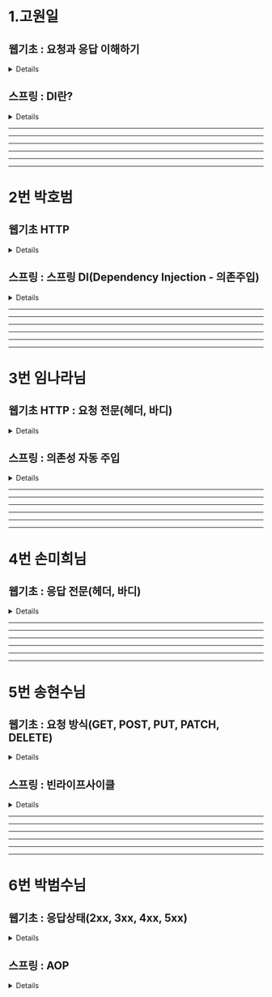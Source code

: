 # 1.고원일

## 웹기초 : 요청과 응답 이해하기
<details>
둘다 내장 객체의 종류 : 내장객체는 별도의 객체 생성 없이 각 내장 객체의 메서드를 사용할 수 있음 메이븐 레파지토리 API 문서가 이에 해당

요청은 request : 클라이언트의 요청 정보를 저장하는 역할, 웹 브라우저가 웹 서버에 웹 페이지를 달라고 하는 것

응답은 response : 클라이언트의 요청에 대한 응답 정보를 저장하는 역할, 웹 브라우저가 요청한 웹 페이지를 웹 브라우저에 제공하는 것

요청(request )은 JSP에서 가장 많이 사용됨 클라이언트가 전송한 요청 정보를 담고 있음

	<li>데이터 정송 방식 : <%=request.getMethod() %></li>
	<li>URL : <%=request.getRequestURL() %></li>
	<li>프로토콜 : <%=request.getProtocol() %></li>
	<li>서버이름 : <%=request.getServerName() %></li>
	<li>포트번호 : <%=request.getServerPort() %></li>
	<li>클라이언트 IP : <%=request.getRemoteAddr() %></li>
	<li>쿼리스트링 : <%=request.getQueryString() %></li>
	<li>파마미터 : <%=request.getParameter("eng") %></li>
	<li>파마미터 : <%=request.getParameter("han") %></li>
​
응답(response)는 요청에 의한 매개변수를 얻어와 내용을 처리하고 응답하는 역할 만약 클라이언트가 아이디와 비밀번호를 입력하여 정보를 받아 정보 일치 여부에 따른 뷰(JSP)로 이동하여 클라이언트에게 정보를 전달 또는 클라이언트의 정보를 저장하는 역할이라 보면된다.


	
	<% String id = request.getParameter("id");
	String pw = request.getParameter("pw");

     if("momo".equals(id) && "1234".equals(pw)){
	response.sendRedirect	("Welcome.jsp?id" + request.getParameter("id"));
​</details>
## 스프링 : DI란?
<details>
DI (Dependency 의존 Injection 주입)
이 단어를 이해하기 위해 의존을 먼저 이해해야한다.

쉽게 말해 꼬꼬무라고 이해하면 될 듯함. 

학원이 있으면 학원의 직원이 있고 그 직원과 강사 그리고 학생과 연결되어 있는 것 처럼 학원이라는 큰 컨테이너 안에 객체가 있고 서로 의존하고 있다고 생각하면 될 것 같음.

@Autowired 어노테이션을 이용해서 의존성을 주입함.

DI를 통해 의존성을 외부에서 주입하여 다형성을 이용하여 유연하게 객체들을 사용할 수 있음 또한 코드의 결합도를 낮추어 유연하게 변경이 가능하게 만들어줌 

하나의 코드를 보면
```
public class MemberRegisterService { 
//의존 객체를 직접 생성
private MemberDao memberDao = new MemberDao();
//의존하는 MemberDao의 객체도 함께 생성
MemberRegisterService svc = new MemberRegisterService();
```
위 코드는 클래스 내부에 직접 의존하는 객체를 생성해서 사용하려고 new를 써서 의존하는 클래스를 불러오는 코드이다.

이는 생성은 쉽지만 유지보수 측면에서 문제점을 유발한다.

이를 위해 DI를 사용하여 객체를 직접 생성하는 대신 의존 객체를 전달 받는 방식으로 사용한다.

아래의  DI 코드를 보면 직접 객체를 생성하지 않고 생성자를 통해서 의존 객체를 전달 받는다.

즉 MemberRegisterService가 MemberDao 의 객체를 주입 받은 것.

```
2.
public MemberRegisterService(MemberDao memberDao){
	this.memberDao = memberDao;
}
```

Di는 변경의 유연함 때문에 사용한다. 만약 이미 만들어진 MemberDao의 객체 정보에 기능을 제공하는 changeMemberDao 클래스를 하나 더 만들어야 한다고 가정해보자.

```
3.
public class changeMemberDao extends MemberDao{
}
```

MemberDao 의 정보를 changeMemberDao 가 상속 받고 new 를 써서 만든 1번 코드 MemberDao  객체와 관련된 클래스 하나하나의 소스를 changeMemberDao  다 바꿔줘야한다. 

그게 수량이 많다면 변경에 있어서 유연함이 없다고 하는 것이다.  

하지만 DI를 사용하면 한번만 변경하면 끝
```
2번과 같이 MemberRegisterService안에 MemberDao를 주입
객체 생성
MemberDao memberDao = new MemberDao();
MemberRegisterService regSvc = new MemberRegisterService(memberDao);
3번 코드에 다형성을 이용한 객체 생성 코드를 한번만 변경하면 사용가능
MemberDao memberDao = new changeMemberDao ();
MemberRegisterService regSvc = new MemberRegisterService(memberDao);
```

DI의 실제 객체는 main 메서드에 생성하는데 이 방법 보다는 객체를 생성하고 의존 객체를 주입해주는 클래스를 따로 작성하는 것이 좋다.

즉 의존성 전용 클래스를 만드는 것. 레고의 조립 클래스 느낌으로 프로팰러, 바퀴, 몸통을 연결해주는 느낌으로. 
```
public class Lego
private MemberDao memberDao;
private MemberRegisterService regSvc;

public Lego(){
memberDao = new MemberDao();
regSvc = new MemberRegisterService(memberDao);

여기서 만약 changeMemberDao 를 써야한다면

public Lego(){
memberDao = new changeMemberDao ();
regSvc = new MemberRegisterService(memberDao);
```


참고사항: 그래들의 의존성도 찾아보니 지정된 의존들의 프로그램을 가져오는 건 맞지만 DI의 패턴과는 다른 점이 있음, DI는 객체 간의 의존성을 런타임에 주입하는 것이지만 그래들의 디펜던시스는 빌드 타임에 필요한 라이브러리를 제공해줌.

즉 서로의 의존성 목적이 다르다고 볼 수 있다.
한마디로 그래들이나 메이븐은 빌드타임의 의존 라이브러리를 받는 목적으로 DI 패턴을 사용하진 않는다.

DI 패턴은 주로 생성자 주입, 세터 주입, 인터페이스 주입 등을 통해 의존성을 주입하는데, 스프링 프레임워크에서는 이를 구현하기 위해 @Autowired 어노테이션을 제공한다
</details>
<hr>
<hr>
<hr>
<hr>
<hr>
<hr>

# 2번 박호범


## 웹기초 HTTP

<details>

HyperText Transfer Protocol 간단하게 말해서 HTML의 내용물(자원)을 담는 상자 내용물은 크게 요청/응답 줄, 헤더, 몸체 세 개의 영역이 있다.

요청 규칙: 브라우저가 서버에 HTML 을 요청할때
헤더 : 서버가 응답을 생성하는데 참조 할 수 있는 정보를 전송 ( 브라우저 종류나 언어 )
몸체 : 정보를 전송해야할 때 사용 ( 파일 업로드 )

응답 규칙: 서버가 브라우저에 HTML 을 전송할때
헤더 : 응답에 대한 정보를 전송 ( 응답의 몸체 데이터와 길이 등)
몸체 : 웹 브라우저가 요청한 자원의 내용 ( HTML 문서나 이미지 파일 데이터 ) 
</details>



## 스프링 : 스프링 DI(Dependency Injection - 의존주입)

<details>
</details>


<hr>
<hr>
<hr>
<hr>
<hr>
<hr>



# 3번 임나라님

## 웹기초 HTTP : 요청 전문(헤더, 바디)
<details>

헤더는 요청 또는 응답에 대한 정보를 가지고 있는 곳이고 바디는 서버와 클라이언트 간에 주고받을 실제 데이터를 담아두는 공간입니다.

**일반 헤더(General header)** :
요청 응답에 모두 적용 가능한 헤더이다.
메시지, 연결 관리 (Connection Management), 캐싱 정책 등을 제공한다.

**요청 헤더(Request header)** :
클라이언트가 서버에 요청할 때 이용되는 헤더이다.
클라이언트가 사용하는 언어정보 (languages), 유저 에이전트 (user agent) 와 받아들이는 미디어 타입에 대한 정보 (content-type) 등이 포함되어 있다.

**대표적 요청 헤더에는**
> **Host :** 요청하려는 서버 호스트 이름과 포트번호
>
> **User-Agent** : 클라이언트 프로그램 정보 ex) Mozilla/4.0, Windows NT5.1
>
> **Referer** : 현재 페이지로 연결되는 링크가 있던 이전 웹 페이지의 주소
>
> **Accept** : 클라이언트가 처리 가능한 MIME Type 종류 나열
>
> **Accept-Language** : 클라이언트가 지원가능한 언어 나열
>
> **Cookie :** 쿠기 값 key-value로 표현된다. Set-Cookie 헤더와 함께 서버로부터 이전에 전송됐던 저장된 HTTP 쿠키를 포함

Body (본문)
- POST, PUT 요청과 같이 **요청과 함께 전달되는 데이터**를 포함한다.
  - 요청과 함께 전달되는 데이터가 없을 경우 Body가 없을 수도 있다.

<!--
헤더: 호스트의 이름 또는 IP주소, 브라우저의 종류, 쿠키 정보 개발자도구 페이지에 가면 정보가 나와있음
헤더(header) : 사용자 요청 정보
    - 요청 URL, 
    - 요청 PATH,  
    - 요청 브라우저 설정(언어-Accept-Language, 브라우저 종류 - user-agent),  
    - 요청 쪽 IP, 
    - 요청 방식(GET, POST), 
    - 쿠키
바디(body)
     - 요청 쪽 전송 데이터 (POST)
     - 요청 헤더 Content-Type application/x-www-form-urlencoded;
     -요청 바디 : 키=값&키=값
              값 → URL 인코딩(16진수로 전환)
     -요청 헤더: Content-Type: application/json
     -요청 바디: { “키”: “값”, “키”: “값” }
     -->

</details>


## 스프링 : 의존성 자동 주입
<details>
의존 대상을 설정 코드에서 직접 주입하기 않고 스프링이 자동으로 의존하는 빈 객체를 주입해주는 기능도 있다. 이를 자동 주입이라 한다.

스프링에서 의존 자동 주입을 설정하려면 @Autowired 애노테이션이나 @Resource 애노테이션을 사용하면 된다. 스프링에서는 주로 **@Autowired**를 많이 사용한다.

**@Autowired 애노테이션을 이용한 의존 자동 주입**
자동 주입 기능을 사용하면 스프링이 알아서 의존 객체를 찾아서 주입한다.

자동 주입 기능을 사용하는 방법은 의존을 주입할 대상에 @Autowired 애노테이션을 붙이기만 하면 된다.

@Autowired 애노테이션을 **필드**나 **Setter 메서드**에 붙이면 스프링은 타입이 일치하는 빈 객체를 찾아서 주입한다.

---

### 일치하는 빈이 없는 경우
- @Autowired 애노테이션을 적용한 대상에 일치하는 빈이 없으면 UnsatisfiedDependencyException이 발생한다.

### @Autowired 애노테이션을 붙인 주입 대상에 일치하는 빈이 두 개 이상인 경우
- @Qualifier는 추가 구분자를 넣어주는 방식이다.
  -   빈 등록과 주입시 파라미터에 Qaulifier 이름을 추가하여 검색을 시도한다.

- @Primary는 동일 타입 빈이 매칭되면 해당 빈을 우선 주입하라는 뜻이다.

- @Primary와 @Qualifier가 겹치면 @Qualifier가 우선순위를 가져간다.

</details>

<hr>
<hr>
<hr>
<hr>
<hr>
<hr>

# 4번 손미희님


## 웹기초 : 응답 전문(헤더, 바디)
<details>
헤더: 클라이언트에게 보내는 응답에 대한 부가적인 정보 키와 쌍으로 이루어져 있으며 정보를 제공 함 아이디 비번을 입력하면 이것을 처리함(?)
헤더(header) ; 
      - 응답 데이터에 대한 정보
           예) content-type : 응답 body 데이터 종류 (text/html), application/json, image/png…)
       - 응답 서버 정보…
      - 서버쪽 → 브라우저 쪽 명령
            Location : 주소 → 브라우저 주소 이동
            Set-Cookie : 키 = 값; 키 =값 → 브라우저 쿠키 저장소 저장
            content-Disposition: attachment=  “파일명” : → 출력을 파일로 변경 : 다운로드
            Refresh: 초→ 초 주기마다 브라우저를 새로고침
       - 응답 상태 코드 오류 번호 200~500번대
바디(body) : 응답 데이터 .
스프링 : 컴포넌트 스캔
</details>

<hr>
<hr>
<hr>
<hr>
<hr>
<hr>

# 5번 송현수님
## 웹기초 : 요청 방식(GET, POST, PUT, PATCH, DELETE)
<details>
GET : URL에 파라미터를 붙여서 전송 즉, (?)쿼리스트링 문자열을 포함해서 요청 그래서 폼을 사용하지 않고 주소창에 입력만 해도 파마미터로 전송하여 결과가 웹 페이지에 출력된다 파라미터 길이에 제한이 있을 수 있다.

GET: 서버 자원 조회,  서버 자원을 가져오고자 할 때 사용합니다. 요청의 본문에 데이터를 넣지 않습니다. 데이터를 서버로 보내야 한다면 쿼리스트링을 사용합니다.
POST: 데이터 변화 서버에 자원을 새로 등록 할 때 사용 요청의 본문에 새로 등록할 데이터를 넣어 보냄
PUT : 데이터 치환. 서버 자원을 요청에 들어 있는 자원 치환 할 때 사용 요청 본문 치환할 데이터 넣어 보냄
PATCH : 부분 수정. 서버 자원의 일부만 수정하고자 할 때 사용. 요청 본문 일부 수정할 데이터 넣어 보냄
DELETE : 서버의 자원을 삭제하고자 할 때 사용합니다. 요청의 본문에 데이터를 넣지 않습니다.
OPTIONS : 요청을 하기 전에 통신 옵션을 설명하기 위해 사용합니다.
</details>

## 스프링 : 빈라이프사이클
<details>
</details>

<hr>
<hr>
<hr>
<hr>
<hr>
<hr>


# 6번 박범수님


## 웹기초 : 응답상태(2xx, 3xx, 4xx, 5xx)
<details>
### **HTTP 상태 코드**
    
1xx (조건부 응답) - 요청받음, 프로세스 계속.   
임시, 실험적인 상태. → 클라이언트로 보내면 안된다.
    
2xx (요청 수신, 처리 성공) 
    
    200 : 정상 응답 (요청 -> 서버 -> 응답)
    201 : 작성됨(CREATED)
    
3xx (리다이렉션 완료 : 다른 페이지로 이동)

    301 : 영구 이동 - get 또는 haed 요청에 대한 응답
    302 : 임시 이동 - 현재 다른 위치이지만 원래 위치를 사용할 때 (redirect)
    304 : 캐시됨 - 마지막 요청 이후 페이지가 수정되지 않았다. (요청의 응답으로 캐시를 사용했다는 뜻)
    
4xx : 요청 오류

 	400 : 잘못된 요청(BAD REQUEST) - 서버가 구문 인식 못함.
 	401 : 권한 없음(UNAUTHORIZED) - 인증 안됨(로그인이 필요한 페이지)
 	403 : 금지됨(FORBIDDEN) - 권한 없음
 	404 : 페이지 없음(NOT FOUND) 
 	405 : Method Not Allowed - POST 요청받는 서버에 GET으로 요청/ GET 요청받는 서버에 POST로 요청

5xx : 서버 오류

    500 - 내부 서버 오류(Internal Server Error) - 코드 오류, 서버 물리적 오류
    501, 502 (불량 게이트웨이)
    503 (서비스를 사용할 수 없음)
=======
2XX : 성공을 알리는 상태코드 입니다. 
          200(성공), 
          201(작성됨)이 많이 사용됩니다.
3XX : 리다이렉션(다른 페이지로 이동)을 알리는 상태 코드 입니다. 어떤 주소를 입력했는데 다른 주소의 페이지로 넘어갈 때 이 코드가 사용됩니다. 
          301(영구이동), 
          302(임시 이동) 
          304(수정되지 않음)는 요청의 응답으로 캐시를 사용했다는 뜻 입니다.
4XX : 요청 오류를 나타냅니다. 요청 자체에 오류가 있을 때 표시됩니다. 
          400(잘못된 요청), 
          401(권한없음), 
          403(금지됨), 
          404(찾을 수 없음), 
          405(메서드 처리 불가 Method Not Allowed)가 있습니다.
5XX : 서버오류를 나타냅니다. 특히 코드 오류나 물리적 서버 오류 때 발생하며 요청은 제대로 왔지만 서버에 오류가 생겼을 때 발생합니다. 이 오류가 뜨지 않게 주의해서 프로그래밍 해야 합니다. 
          500(코드 오류, 내부 서버 오류), 
          501&502(불량 게이트웨이), 
          503(서비스를 사용할 수 없음)이 자주 사용됩니다.
</details>
          
## 스프링 : AOP
<details>
### **AOP**

@EnableApectJAutoProxy : 프록시 설정 활성

```java
@Configuration
@EnableAspectJAutoProxy(proxyTargetClass = true) // 하위클래스 기반의 프록시
public class AppCtx {
    @Bean
    public Calculator calculator() {
        return new RecCalculator();
    }

    @Bean
    public ProxyCache proxyCache() {
        return new ProxyCache();
    }

    @Bean
    public ProxyCalculator proxyCalculator() {
        return new ProxyCalculator();
    }
}
```

1)**@Aspect** : **공통 기능**이 포함된 **클래스**

```java
import aopex.*;
import org.springframework.context.annotation.Bean;
import org.springframework.context.annotation.Configuration;
import org.springframework.context.annotation.EnableAspectJAutoProxy;

@Aspect     // aop
@Order(2)
public class ProxyCalculator {

    @Around("CommonPointcut.publicTarget()")
    public Object process(ProceedingJoinPoint joinPoint) throws Throwable {

        long stime = System.nanoTime(); // 공통 기능

        try {
            Object result = joinPoint.proceed(); // 핵심 기능을 대신 수행하는 메서드
            // factorial(...)

            return result;
        } finally {
            long etime = System.nanoTime(); // 공통 기능
            System.out.printf("걸린시간 : %d%n", etime - stime);
        }
    }
}
```

```java
@Aspect
@Order(1)
public class ProxyCache {

    private Map<Long, Object> cacheData = new HashMap<>();

    @Around("CommonPointcut.publicTarget()")
    public Object process(ProceedingJoinPoint joinPoint) throws Throwable {

        Object[] args = joinPoint.getArgs(); // 매개변수로 투입된 인자 값( 예 - 10L)
        Long num = (Long)args[0];
        if (cacheData.containsKey(num)) {
            System.out.println("캐시값 사용!");
            return cacheData.get(num);
        }

        Object result = joinPoint.proceed(); // ProxyCalculator::proceed()

        // 캐시 저장
        cacheData.put(num, result);
        System.out.println("캐시 저장!");

        return result;
    }
}
```

2) **@Pointcut** : 공통 기능이 적용될 **범위**

- execution 명시자

```java
import org.aspectj.lang.annotation.Aspect;
import org.aspectj.lang.annotation.Pointcut;

@Aspect
public class CommonPointcut {
    @Pointcut("execution(* aopex..*(long))")  // A
    public void publicTarget() {}
}
```

3) **@Around** : 공통 기능을 수행하고 핵심 기능을 대신 수행 주는 **메서드**

ProceedingJoinPoint joinPoint

Signature getSignature()

getName() : 메서드명
toLongString() : 자세한 메서드 이름 정보

 Object proceed() : 핵심 기능 대신 수행해 주는 메서드(범용 기능)
 Object[] getArgs()
 Object getTarget() : 핵심 기능 메서드가 속해 있는 객체의 참조 변수

1. @Order
    
    ProxyCache -> ProxyCalculator :  정상
    
    ProxyCaluclator -> ProxyCache : 캐시 동작 X
    
    프록시의 실행 순서가 매우 중요한 경우 @Order -> 순서를 직접 지정
    
    ```java
    @Aspect
    @Order(2)
    public class ProxyCalculator {
    	(...)
    }
    ```
    
    ```java
    @Aspect
    @Order(1)  // 우선 순위
    public class ProxyCache {
    	(...)
    }
    ```
    
2. 프록시 생성방식
    - 반복
        
        ```java
        public static void main(String[] args) {
                long stime = System.nanoTime();     // 공통 기능
        
                // 핵심 기능
                ImplCalculator cal1 = new ImplCalculator(); // 반복문
                long result1 = cal1.factorial(10L);
                System.out.printf("cal1 : %d%n", result1);
        
                long etime = System.nanoTime();     // 공통 기능
                System.out.printf("반복문으로 걸린 시간 : %d%n", etime - stime);
        
                stime = System.nanoTime();          // 공통 기능
        
                // 핵심 기능
                RecCalculator cal2 = new RecCalculator();   // 재귀 : 스택이 쌓여서 성능에 좋지 않다.
                long result2 = cal2.factorial(10L);
                System.out.printf("cal2 : %d%n", result2);
        
                etime = System.nanoTime();          //공통 기능
                System.out.printf("재귀문으로 걸린 시간 : %d%n", etime - stime);
            }   // 왜 재귀문이 더 짧지?
        }       // 반복되는 코드를 프록시로 묶어서 처리하려고 한다. -> Ex02
        ```
        
    - 프록시로
        
        ```java
        public class ProxyCalculator implements Calculator{
            private Calculator calculator;
        
            public ProxyCalculator(Calculator calculator) {
                this.calculator = calculator;
            }
            @Override
            public long factorial(long num) {
                long stime = System.nanoTime();     // 공통 기눙
        
                try {
        
                    long result = calculator.factorial(num);     // 핵심 기능
        
                    return result;
                } finally {
                    long etime = System.nanoTime();     // 공통 기능
                    System.out.printf("걸린시간 : %d%n", etime - stime);
                }
            }
        }
        ```
        
        ```java
        public static void main(String[] args) {
                // 데코레이션 패턴. 추가적인 기능을 더한다.
                // 기능을 대신 수행하기 때문에 프록시라고 부른다.
                ProxyCalculator cal1 = new ProxyCalculator(new ImplCalculator());
                long result1 = cal1.factorial(10L);
                System.out.printf("cal1 : %d%n", result1);
        
                ProxyCalculator cal2 = new ProxyCalculator(new RecCalculator());
                long result2 = cal2.factorial(10L);
                System.out.printf("cal2 : %d%n", result2);
            }
        }
        ```
        
    
3. @Around의 Pointcut 설정과 @Pointcut 재사용
    
    ```java
    @Aspect
    public class CommonPointcut {
        @Pointcut("execution(* aopex..*(long))")
        public void publicTarget() {}
    }
    ```
    
    위 pointcut을 아래에서 재사용
    
    ```java
    @Around("CommonPointcut.publicTarget()")
    public Object process(ProceedingJoinPoint joinPoint) throws Throwable {
    	(...)
    }
    ```
</details> 